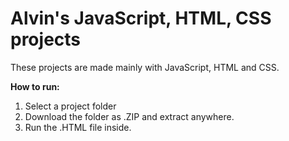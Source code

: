 # Alvin's JavaScript, HTML, CSS projects
These projects are made mainly with JavaScript, HTML and CSS.

**How to run:**
1. Select a project folder
2. Download the folder as .ZIP and extract anywhere.
3. Run the .HTML file inside.

